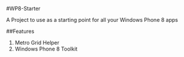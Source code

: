 #WP8-Starter


A Project to use as a starting point for all your Windows Phone 8 apps

##Features

1. Metro Grid Helper
2. Windows Phone 8 Toolkit
